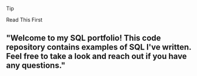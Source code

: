 > [!Tip]
> Read This First

## "Welcome to my SQL portfolio! This code repository contains examples of SQL I've written. Feel free to take a look and reach out if you have any questions."

